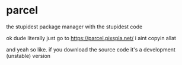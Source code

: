 # parcel
the stupidest package manager with the stupidest code

ok dude literally just go to https://parcel.pixspla.net/ i aint copyin allat

and yeah so like. if you download the source code it's a development (unstable) version
